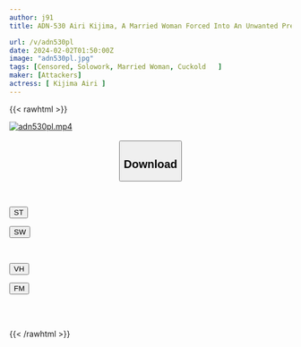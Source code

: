 ```yaml
---
author: j91
title: ADN-530 Airi Kijima, A Married Woman Forced Into An Unwanted Pregnancy By Her Despised Father-in-law

url: /v/adn530pl
date: 2024-02-02T01:50:00Z
image: "adn530pl.jpg"
tags: [Censored, Solowork, Married Woman, Cuckold	]
maker: [Attackers]
actress: [ Kijima Airi ]
---
```



{{< rawhtml >}}

<div class="video" data-videoid="vLqmROkp3pI4Xka">
    <a href="javascript:;">
        <img src="/v/adn530pl/adn530pl.jpg" width="WIDTH" height="HEIGHT" alt="adn530pl.mp4" loading="lazy">
    </a>
</div>

<script type="text/javascript" src="https://j91.asia/asset/on-demand-st.js"></script>

<br>
  <link rel="stylesheet" href="https://j91.asia/asset/bs5.css">
  
  <center>
  <button class="btn btn-primary" type="button" data-bs-toggle="collapse" data-bs-target=".multi-collapse" aria-expanded="false" aria-controls="multiCollapseExample1 multiCollapseExample2"><h2>Download</h2></button></center>
</p>
<div class="row">
  <div class="col">
    <div class="collapse multi-collapse" id="multiCollapseExample1">
      <div class="card card-body">
	      	      <br>
<div class="buttons">  
<p><a href="https://streamtape.to/v/vLqmROkp3pI4Xka" target="_blank"><button class="btn-hover color-3"><i class="fa fa-download"></i> ST</button></a></p>
<p><a href="https://flaswish.com/wynxc1lurgu7" target="_blank"><button class="btn-hover color-2"><i class="fa fa-download"></i> SW</button></a></p></div>
    </div>
  </div>
</div>
  <div class="col">
    <div class="collapse multi-collapse" id="multiCollapseExample2">
      <div class="card card-body">
	      <br>
<div class="buttons">
<p><a href="javascript:;" target="_blank"><button class="btn-hover color-9"><i class="fa fa-download"></i> VH</button></a></p>
<p><a href="javascript:;" target="_blank"><button class="btn-hover color-8"><i class="fa fa-download"></i> FM</button></a></p></div>
<br><br>
      </div>
    </div>
  </div>
</div>

{{< /rawhtml >}}